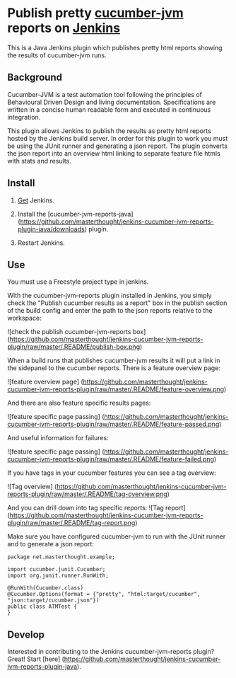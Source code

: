 # Publish pretty [cucumber-jvm](https://github.com/cucumber/cucumber-jvm) reports on [Jenkins](http://jenkins-ci.org/)

This is a Java Jenkins plugin which publishes pretty html reports showing the results of cucumber-jvm runs.


## Background

Cucumber-JVM is a test automation tool following the principles of Behavioural Driven Design and living documentation. Specifications are written in a concise human readable form and executed in continuous integration. 

This plugin allows Jenkins to publish the results as pretty html reports hosted by the Jenkins build server. In order for this plugin to work you must be using the JUnit runner and generating a json report. The plugin converts the json report into an overview html linking to separate feature file htmls with stats and results. 

## Install

1. [Get](https://jenkins-ci.org/) Jenkins.

2. Install the [cucumber-jvm-reports-java]
(https://github.com/masterthought/jenkins-cucumber-jvm-reports-plugin-java/downloads) plugin.

3. Restart Jenkins.

## Use
You must use a Freestyle project type in jenkins.

With the cucumber-jvm-reports plugin installed in Jenkins, you simply check the "Publish cucumber results as a report" box in the
publish section of the build config and enter the path to the json reports relative to the workspace:

![check the publish cucumber-jvm-reports box]
(https://github.com/masterthought/jenkins-cucumber-jvm-reports-plugin/raw/master/.README/publish-box.png)

When a build runs that publishes cucumber-jvm results it will put a link in the sidepanel to the cucumber reports. There is a feature overview page:

![feature overview page]
(https://github.com/masterthought/jenkins-cucumber-jvm-reports-plugin/raw/master/.README/feature-overview.png)

And there are also feature specific results pages:

![feature specific page passing]
(https://github.com/masterthought/jenkins-cucumber-jvm-reports-plugin/raw/master/.README/feature-passed.png)

And useful information for failures:

![feature specific page passing]
(https://github.com/masterthought/jenkins-cucumber-jvm-reports-plugin/raw/master/.README/feature-failed.png)

If you have tags in your cucumber features you can see a tag overview:

![Tag overview]
(https://github.com/masterthought/jenkins-cucumber-jvm-reports-plugin/raw/master/.README/tag-overview.png)

And you can drill down into tag specific reports:
![Tag report]
(https://github.com/masterthought/jenkins-cucumber-jvm-reports-plugin/raw/master/.README/tag-report.png)

Make sure you have configured cucumber-jvm to run with the JUnit runner and to generate a json report:

    package net.masterthought.example;

    import cucumber.junit.Cucumber;
    import org.junit.runner.RunWith;

    @RunWith(Cucumber.class)
    @Cucumber.Options(format = {"pretty", "html:target/cucumber", "json:target/cucumber.json"})
    public class ATMTest {
    }

## Develop

Interested in contributing to the Jenkins cucumber-jvm-reports plugin?  Great!  Start [here]
(https://github.com/masterthought/jenkins-cucumber-jvm-reports-plugin-java).
